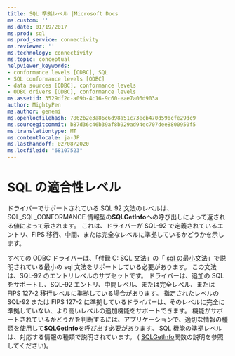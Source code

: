 ```yaml
---
title: SQL 準拠レベル |Microsoft Docs
ms.custom: ''
ms.date: 01/19/2017
ms.prod: sql
ms.prod_service: connectivity
ms.reviewer: ''
ms.technology: connectivity
ms.topic: conceptual
helpviewer_keywords:
- conformance levels [ODBC], SQL
- SQL conformance levels [ODBC]
- data sources [ODBC], conformance levels
- ODBC drivers [ODBC], conformance levels
ms.assetid: 3529df2c-a09b-4c16-9c60-eae7a06d903a
author: MightyPen
ms.author: genemi
ms.openlocfilehash: 7862b2e3a86c6d98a51c73ecb470d59bcfe29dc9
ms.sourcegitcommit: b87d36c46b39af8b929ad94ec707dee8800950f5
ms.translationtype: MT
ms.contentlocale: ja-JP
ms.lasthandoff: 02/08/2020
ms.locfileid: "68107523"
---
```

# <a name="sql-conformance-levels"></a>SQL の適合性レベル
ドライバーでサポートされている SQL 92 文法のレベルは、SQL_SQL_CONFORMANCE 情報型の**SQLGetInfo**への呼び出しによって返される値によって示されます。 これは、ドライバーが SQL-92 で定義されているエントリ、FIPS 移行、中間、または完全なレベルに準拠しているかどうかを示します。  
  
 すべての ODBC ドライバーは、「付録 C: SQL 文法」の「 [sql の最小文法](../../../odbc/reference/appendixes/sql-minimum-grammar.md)」で説明されている最小の sql 文法をサポートしている必要があります。 この文法は、SQL-92 のエントリレベルのサブセットです。 ドライバーは、追加の SQL をサポートし、SQL-92 エントリ、中間レベル、または完全レベル、または FIPS 127-2 移行レベルに準拠している場合があります。 指定されたレベルの SQL-92 または FIPS 127-2 に準拠しているドライバーは、そのレベルに完全に準拠していない、より高いレベルの追加機能をサポートできます。 機能がサポートされているかどうかを判断するには、アプリケーションで、適切な情報の種類を使用して**SQLGetInfo**を呼び出す必要があります。 SQL 機能の準拠レベルは、対応する情報の種類で説明されています。 ( [SQLGetInfo](../../../odbc/reference/syntax/sqlgetinfo-function.md)関数の説明を参照してください)。
